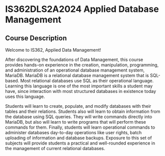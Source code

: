 # IS362DLS2A2024 Applied Database Management

## Course Description
Welcome to IS362, Applied Data Management!

After discovering the foundations of Data Management, this course provides hands-on experience in the creation, manipulation, programming, and administration of an operational database management system, MariaDB. MariaDB is a relational database management system that is SQL-based. Most relational databases use SQL as their operational language. Learning this language is one of the most important skills a student may have, since interaction with most structured databases in existence today uses this language.

Students will learn to create, populate, and modify databases with their tables and their relations. Students also will learn to obtain information from the database using SQL queries. They will write commands directly into MariaDB, but also will learn to write programs that will perform these commands for them. Finally, students will learn operational commands to administer databases day-to-day operations like user rights, batch uploading of information and database backups. Exposure to this set of subjects will provide students a practical and well-rounded experience in the management of current relational databases.
